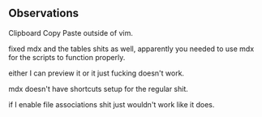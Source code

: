 ## Observations

Clipboard Copy Paste outside of vim.

fixed mdx and the tables shits as well, apparently you needed to use mdx for the scripts to function properly.

either I can preview it or it just fucking doesn't work.

mdx doesn't have shortcuts setup for the regular shit.

if I enable file associations shit just wouldn't work like it does.